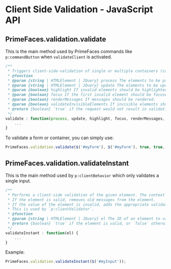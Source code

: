 # Client Side Validation - JavaScript API

## PrimeFaces.validation.validate

This is the main method used by PrimeFaces commands like `p:commandButton` when `validateClient` is activated.

```js
/**
 * Triggers client-side-validation of single or multiple containers (complex validation or simple inputs).
 * @function
 * @param {string | HTMLElement | JQuery} process The elements to be processed.
 * @param {string | HTMLElement | JQuery} update The elements to be updated.
 * @param {boolean} highlight If invalid elements should be highlighted.
 * @param {boolean} focus If the first invalid element should be focused.
 * @param {boolean} renderMessages If messages should be rendered.
 * @param {boolean} validateInvisibleElements If invisible elements should be validated.
 * @return {boolean} `true` if the request would not result in validation errors, or `false` otherwise.
 */
validate : function(process, update, highlight, focus, renderMessages, validateInvisibleElements) {
    ...
}
```

To validate a form or container, you can simply use:
```js
PrimeFaces.validation.validate($('#myForm'), $('#myForm'), true, true, true, false);
```

## PrimeFaces.validation.validateInstant

This is the main method used by `p:clientBehavior` which only validates a single input.

```js
/**
 * Performs a client-side validation of the given element. The context of this validation is a single field only.
 * If the element is valid, removes old messages from the element.
 * If the value of the element is invalid, adds the appropriate validation failure messages.
 * This is used by `p:clientValidator`.
 * @function
 * @param {string | HTMLElement | JQuery} el The ID of an element to validate, or the element itself.
 * @return {boolean} `true` if the element is valid, or `false` otherwise.
 */
validateInstant : function(el) {
    ...
}
```

Example:
```js
PrimeFaces.validation.validateInstant($('#myInput'));
```